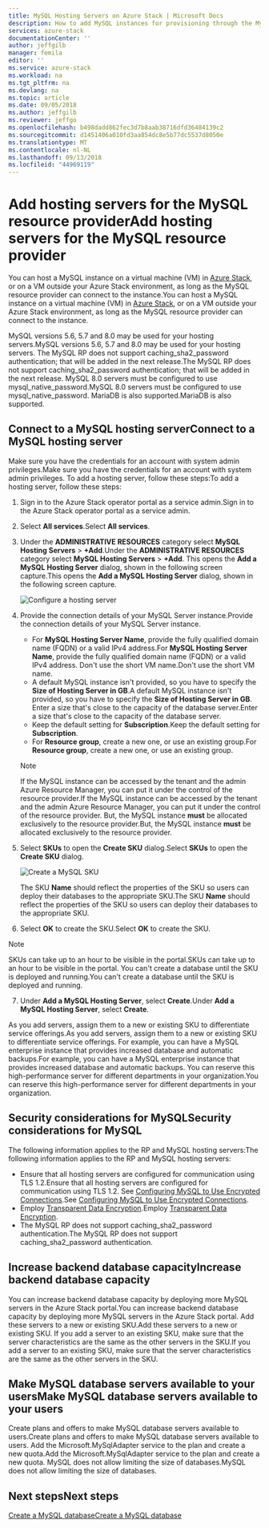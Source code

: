 ```yaml
---
title: MySQL Hosting Servers on Azure Stack | Microsoft Docs
description: How to add MySQL instances for provisioning through the MySQL Adapter Resource Provider
services: azure-stack
documentationCenter: ''
author: jeffgilb
manager: femila
editor: ''
ms.service: azure-stack
ms.workload: na
ms.tgt_pltfrm: na
ms.devlang: na
ms.topic: article
ms.date: 09/05/2018
ms.author: jeffgilb
ms.reviewer: jeffgo
ms.openlocfilehash: b498dadd862fec3d7b8aab38716dfd36484139c2
ms.sourcegitcommit: d1451406a010fd3aa854dc8e5b77dc5537d8050e
ms.translationtype: MT
ms.contentlocale: nl-NL
ms.lasthandoff: 09/13/2018
ms.locfileid: "44969119"
---
```

# <a name="add-hosting-servers-for-the-mysql-resource-provider"></a><span data-ttu-id="d5709-103">Add hosting servers for the MySQL resource provider</span><span class="sxs-lookup"><span data-stu-id="d5709-103">Add hosting servers for the MySQL resource provider</span></span>

<span data-ttu-id="d5709-104">You can host a MySQL instance on a virtual machine (VM) in [Azure Stack](azure-stack-poc.md), or on a VM outside your Azure Stack environment, as long as the MySQL resource provider can connect to the instance.</span><span class="sxs-lookup"><span data-stu-id="d5709-104">You can host a MySQL instance on a virtual machine (VM) in [Azure Stack](azure-stack-poc.md), or on a VM outside your Azure Stack environment, as long as the MySQL resource provider can connect to the instance.</span></span>

<span data-ttu-id="d5709-105">MySQL versions 5.6, 5.7 and 8.0 may be used for your hosting servers.</span><span class="sxs-lookup"><span data-stu-id="d5709-105">MySQL versions 5.6, 5.7 and 8.0 may be used for your hosting servers.</span></span> <span data-ttu-id="d5709-106">The MySQL RP does not support caching_sha2_password authentication; that will be added in the next release.</span><span class="sxs-lookup"><span data-stu-id="d5709-106">The MySQL RP does not support caching_sha2_password authentication; that will be added in the next release.</span></span> <span data-ttu-id="d5709-107">MySQL 8.0 servers must be configured to use mysql_native_password.</span><span class="sxs-lookup"><span data-stu-id="d5709-107">MySQL 8.0 servers must be configured to use mysql_native_password.</span></span> <span data-ttu-id="d5709-108">MariaDB is also supported.</span><span class="sxs-lookup"><span data-stu-id="d5709-108">MariaDB is also supported.</span></span>

## <a name="connect-to-a-mysql-hosting-server"></a><span data-ttu-id="d5709-109">Connect to a MySQL hosting server</span><span class="sxs-lookup"><span data-stu-id="d5709-109">Connect to a MySQL hosting server</span></span>

<span data-ttu-id="d5709-110">Make sure you have the credentials for an account with system admin privileges.</span><span class="sxs-lookup"><span data-stu-id="d5709-110">Make sure you have the credentials for an account with system admin privileges.</span></span> <span data-ttu-id="d5709-111">To add a hosting server, follow these steps:</span><span class="sxs-lookup"><span data-stu-id="d5709-111">To add a hosting server, follow these steps:</span></span>

1. <span data-ttu-id="d5709-112">Sign in to the Azure Stack operator portal as a service admin.</span><span class="sxs-lookup"><span data-stu-id="d5709-112">Sign in to the Azure Stack operator portal as a service admin.</span></span>
2. <span data-ttu-id="d5709-113">Select **All services**.</span><span class="sxs-lookup"><span data-stu-id="d5709-113">Select **All services**.</span></span>
3. <span data-ttu-id="d5709-114">Under the  **ADMINISTRATIVE RESOURCES** category select **MySQL Hosting Servers** > **+Add**.</span><span class="sxs-lookup"><span data-stu-id="d5709-114">Under the  **ADMINISTRATIVE RESOURCES** category select **MySQL Hosting Servers** > **+Add**.</span></span> <span data-ttu-id="d5709-115">This opens the **Add a MySQL Hosting Server** dialog, shown in the following screen capture.</span><span class="sxs-lookup"><span data-stu-id="d5709-115">This opens the **Add a MySQL Hosting Server** dialog, shown in the following screen capture.</span></span>

   ![Configure a hosting server](./media/azure-stack-mysql-rp-deploy/mysql-add-hosting-server-2.png)

4. <span data-ttu-id="d5709-117">Provide the connection details of your MySQL Server instance.</span><span class="sxs-lookup"><span data-stu-id="d5709-117">Provide the connection details of your MySQL Server instance.</span></span>

   * <span data-ttu-id="d5709-118">For **MySQL Hosting Server Name**, provide the fully qualified domain name (FQDN) or a valid IPv4 address.</span><span class="sxs-lookup"><span data-stu-id="d5709-118">For **MySQL Hosting Server Name**, provide the fully qualified domain name (FQDN) or a valid IPv4 address.</span></span> <span data-ttu-id="d5709-119">Don't use the short VM name.</span><span class="sxs-lookup"><span data-stu-id="d5709-119">Don't use the short VM name.</span></span>
   * <span data-ttu-id="d5709-120">A default MySQL instance isn't provided, so you have to specify the **Size of Hosting Server in GB**.</span><span class="sxs-lookup"><span data-stu-id="d5709-120">A default MySQL instance isn't provided, so you have to specify the **Size of Hosting Server in GB**.</span></span> <span data-ttu-id="d5709-121">Enter a size that's close to the capacity of the database server.</span><span class="sxs-lookup"><span data-stu-id="d5709-121">Enter a size that's close to the capacity of the database server.</span></span>
   * <span data-ttu-id="d5709-122">Keep the default setting for **Subscription**.</span><span class="sxs-lookup"><span data-stu-id="d5709-122">Keep the default setting for **Subscription**.</span></span>
   * <span data-ttu-id="d5709-123">For **Resource group**, create a new one, or use an existing group.</span><span class="sxs-lookup"><span data-stu-id="d5709-123">For **Resource group**, create a new one, or use an existing group.</span></span>

   > [!NOTE]
   > <span data-ttu-id="d5709-124">If the MySQL instance can be accessed by the tenant and the admin Azure Resource Manager, you can put it under the control of the resource provider.</span><span class="sxs-lookup"><span data-stu-id="d5709-124">If the MySQL instance can be accessed by the tenant and the admin Azure Resource Manager, you can put it under the control of the resource provider.</span></span> <span data-ttu-id="d5709-125">But, the MySQL instance **must** be allocated exclusively to the resource provider.</span><span class="sxs-lookup"><span data-stu-id="d5709-125">But, the MySQL instance **must** be allocated exclusively to the resource provider.</span></span>

5. <span data-ttu-id="d5709-126">Select **SKUs** to open the **Create SKU** dialog.</span><span class="sxs-lookup"><span data-stu-id="d5709-126">Select **SKUs** to open the **Create SKU** dialog.</span></span>

   ![Create a MySQL SKU](./media/azure-stack-mysql-rp-deploy/mysql-new-sku.png)

   <span data-ttu-id="d5709-128">The SKU **Name** should reflect the properties of the SKU so users can deploy their databases to the appropriate SKU.</span><span class="sxs-lookup"><span data-stu-id="d5709-128">The SKU **Name** should reflect the properties of the SKU so users can deploy their databases to the appropriate SKU.</span></span>

6. <span data-ttu-id="d5709-129">Select **OK** to create the SKU.</span><span class="sxs-lookup"><span data-stu-id="d5709-129">Select **OK** to create the SKU.</span></span>
> [!NOTE]
> <span data-ttu-id="d5709-130">SKUs can take up to an hour to be visible in the portal.</span><span class="sxs-lookup"><span data-stu-id="d5709-130">SKUs can take up to an hour to be visible in the portal.</span></span> <span data-ttu-id="d5709-131">You can't create a database until the SKU is deployed and running.</span><span class="sxs-lookup"><span data-stu-id="d5709-131">You can't create a database until the SKU is deployed and running.</span></span>

7. <span data-ttu-id="d5709-132">Under **Add a MySQL Hosting Server**, select **Create**.</span><span class="sxs-lookup"><span data-stu-id="d5709-132">Under **Add a MySQL Hosting Server**, select **Create**.</span></span>

<span data-ttu-id="d5709-133">As you add servers, assign them to a new or existing SKU to differentiate service offerings.</span><span class="sxs-lookup"><span data-stu-id="d5709-133">As you add servers, assign them to a new or existing SKU to differentiate service offerings.</span></span> <span data-ttu-id="d5709-134">For example, you can have a MySQL enterprise instance that provides increased database and automatic backups.</span><span class="sxs-lookup"><span data-stu-id="d5709-134">For example, you can have a MySQL enterprise instance that provides increased database and automatic backups.</span></span> <span data-ttu-id="d5709-135">You can reserve this high-performance server for different departments in your organization.</span><span class="sxs-lookup"><span data-stu-id="d5709-135">You can reserve this high-performance server for different departments in your organization.</span></span>

## <a name="security-considerations-for-mysql"></a><span data-ttu-id="d5709-136">Security considerations for MySQL</span><span class="sxs-lookup"><span data-stu-id="d5709-136">Security considerations for MySQL</span></span>

<span data-ttu-id="d5709-137">The following information applies to the RP and MySQL hosting servers:</span><span class="sxs-lookup"><span data-stu-id="d5709-137">The following information applies to the RP and MySQL hosting servers:</span></span>

* <span data-ttu-id="d5709-138">Ensure that all hosting servers are configured for communication using TLS 1.2.</span><span class="sxs-lookup"><span data-stu-id="d5709-138">Ensure that all hosting servers are configured for communication using TLS 1.2.</span></span> <span data-ttu-id="d5709-139">See [Configuring MySQL to Use Encrypted Connections](https://dev.mysql.com/doc/refman/5.7/en/using-encrypted-connections.html).</span><span class="sxs-lookup"><span data-stu-id="d5709-139">See [Configuring MySQL to Use Encrypted Connections](https://dev.mysql.com/doc/refman/5.7/en/using-encrypted-connections.html).</span></span>
* <span data-ttu-id="d5709-140">Employ [Transparent Data Encryption](https://dev.mysql.com/doc/mysql-secure-deployment-guide/5.7/en/secure-deployment-data-encryption.html).</span><span class="sxs-lookup"><span data-stu-id="d5709-140">Employ [Transparent Data Encryption](https://dev.mysql.com/doc/mysql-secure-deployment-guide/5.7/en/secure-deployment-data-encryption.html).</span></span>
* <span data-ttu-id="d5709-141">The MySQL RP does not support caching_sha2_password authentication.</span><span class="sxs-lookup"><span data-stu-id="d5709-141">The MySQL RP does not support caching_sha2_password authentication.</span></span>

## <a name="increase-backend-database-capacity"></a><span data-ttu-id="d5709-142">Increase backend database capacity</span><span class="sxs-lookup"><span data-stu-id="d5709-142">Increase backend database capacity</span></span>

<span data-ttu-id="d5709-143">You can increase backend database capacity by deploying more MySQL servers in the Azure Stack portal.</span><span class="sxs-lookup"><span data-stu-id="d5709-143">You can increase backend database capacity by deploying more MySQL servers in the Azure Stack portal.</span></span> <span data-ttu-id="d5709-144">Add these servers to a new or existing SKU.</span><span class="sxs-lookup"><span data-stu-id="d5709-144">Add these servers to a new or existing SKU.</span></span> <span data-ttu-id="d5709-145">If you add a server to an existing SKU, make sure that the server characteristics are the same as the other servers in the SKU.</span><span class="sxs-lookup"><span data-stu-id="d5709-145">If you add a server to an existing SKU, make sure that the server characteristics are the same as the other servers in the SKU.</span></span>

## <a name="make-mysql-database-servers-available-to-your-users"></a><span data-ttu-id="d5709-146">Make MySQL database servers available to your users</span><span class="sxs-lookup"><span data-stu-id="d5709-146">Make MySQL database servers available to your users</span></span>

<span data-ttu-id="d5709-147">Create plans and offers to make MySQL database servers available to users.</span><span class="sxs-lookup"><span data-stu-id="d5709-147">Create plans and offers to make MySQL database servers available to users.</span></span> <span data-ttu-id="d5709-148">Add the Microsoft.MySqlAdapter service to the plan and create a new quota.</span><span class="sxs-lookup"><span data-stu-id="d5709-148">Add the Microsoft.MySqlAdapter service to the plan and create a new quota.</span></span> <span data-ttu-id="d5709-149">MySQL does not allow limiting the size of databases.</span><span class="sxs-lookup"><span data-stu-id="d5709-149">MySQL does not allow limiting the size of databases.</span></span>

## <a name="next-steps"></a><span data-ttu-id="d5709-150">Next steps</span><span class="sxs-lookup"><span data-stu-id="d5709-150">Next steps</span></span>

[<span data-ttu-id="d5709-151">Create a MySQL database</span><span class="sxs-lookup"><span data-stu-id="d5709-151">Create a MySQL database</span></span>](azure-stack-mysql-resource-provider-databases.md)